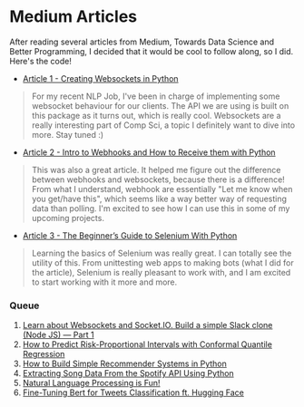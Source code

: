 # Medium Articles

After reading several articles from Medium, Towards Data Science and Better Programming, I decided that it would be cool to follow along, so I did. Here's the code! 

- [Article 1 - Creating Websockets in Python](https://github.com/TrevorW-code/Medium-Articles/tree/main/article_1)
> For my recent NLP Job, I've been in charge of implementing some websocket behaviour for our clients. The API we are using is built on this package as it turns out, which is really cool. Websockets are a really interesting part of Comp Sci, a topic I definitely want to dive into more. Stay tuned :)

- [Article 2 - Intro to Webhooks and How to Receive them with Python](https://github.com/TrevorW-code/Medium-Articles/tree/main/article_2)
> This was also a great article. It helped me figure out the difference between webhooks and websockets, because there is a difference! From what I understand, webhook are essentially "Let me know when you get/have this", which seems like a way better way of requesting data than polling. I'm excited to see how I can use this in some of my upcoming projects.

- [Article 3 - The Beginner’s Guide to Selenium With Python](https://github.com/TrevorW-code/Medium-Articles/tree/main/article_3)
> Learning the basics of Selenium was really great. I can totally see the utility of this. From unittesting web apps to making bots (what I did for the article), Selenium is really pleasant to work with, and I am excited to start working with it more and more. 


### Queue
1. [Learn about Websockets and Socket.IO. Build a simple Slack clone (Node JS) — Part 1](https://danielatuma.medium.com/learn-about-websockets-and-socket-io-build-a-simple-slack-clone-node-js-part-1-6ff4ecca3323)
2. [How to Predict Risk-Proportional Intervals with Conformal Quantile Regression](https://towardsdatascience.com/how-to-predict-risk-proportional-intervals-with-conformal-quantile-regression-175775840dc4)
3. [How to Build Simple Recommender Systems in Python](https://medium.com/swlh/how-to-build-simple-recommender-systems-in-python-647e5bcd78bd)
4. [Extracting Song Data From the Spotify API Using Python](https://towardsdatascience.com/extracting-song-data-from-the-spotify-api-using-python-b1e79388d50)
5. [Natural Language Processing is Fun!](https://medium.com/@ageitgey/natural-language-processing-is-fun-9a0bff37854e)
6. [Fine-Tuning Bert for Tweets Classification ft. Hugging Face](https://medium.com/mlearning-ai/fine-tuning-bert-for-tweets-classification-ft-hugging-face-8afebadd5dbf)
